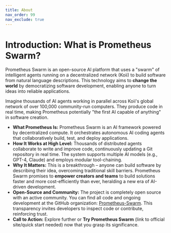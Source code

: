 ```yaml
---
title: About
nav_order: 99
nav_exclude: true
---
```


# Introduction: What is Prometheus Swarm?

Prometheus Swarm is an open-source AI platform that uses a "swarm" of intelligent agents running on a decentralized network (Koii) to build software from natural language descriptions. This technology aims to **change the world** by democratizing software development, enabling anyone to turn ideas into reliable applications.

Imagine thousands of AI agents working in parallel across Koii's global network of over 100,000 community-run computers. They produce code in real time, making Prometheus potentially "the first AI capable of anything" in software creation.

*   **What Prometheus Is:** Prometheus Swarm is an AI framework powered by decentralized compute. It orchestrates autonomous AI coding agents that collaboratively build, test, and deploy applications.
*   **How It Works at High Level:** Thousands of distributed agents collaborate to write and improve code, continuously updating a Git repository in real time. The system supports multiple AI models (e.g., GPT-4, Claude) and employs modular tool-chaining.
*   **Why It Matters:** This is a breakthrough – anyone can build software by describing their idea, overcoming traditional skill barriers. Prometheus Swarm promises to **empower creators and teams** to build solutions faster and more cost-efficiently than ever, heralding a new era of AI-driven development.
*   **Open-Source and Community:** The project is completely open source with an active community. You can find all code and ongoing development at the GitHub organization: [Prometheus-Swarm](https://github.com/Prometheus-Swarm). This transparency invites developers to inspect code or contribute, reinforcing trust.
*   **Call to Action:** Explore further or **Try Prometheus Swarm** (link to official site/quick start needed) now that you grasp its significance.
